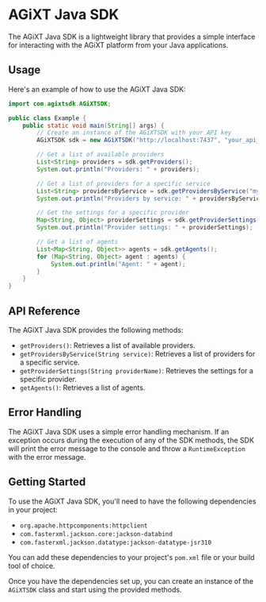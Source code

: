 # AGiXT Java SDK

The AGiXT Java SDK is a lightweight library that provides a simple interface for interacting with the AGiXT platform from your Java applications.

## Usage

Here's an example of how to use the AGiXT Java SDK:

```java
import com.agixtsdk.AGiXTSDK;

public class Example {
    public static void main(String[] args) {
        // Create an instance of the AGiXTSDK with your API key
        AGiXTSDK sdk = new AGiXTSDK("http://localhost:7437", "your_api_key");

        // Get a list of available providers
        List<String> providers = sdk.getProviders();
        System.out.println("Providers: " + providers);

        // Get a list of providers for a specific service
        List<String> providersByService = sdk.getProvidersByService("myservice");
        System.out.println("Providers by service: " + providersByService);

        // Get the settings for a specific provider
        Map<String, Object> providerSettings = sdk.getProviderSettings("myprovider");
        System.out.println("Provider settings: " + providerSettings);

        // Get a list of agents
        List<Map<String, Object>> agents = sdk.getAgents();
        for (Map<String, Object> agent : agents) {
            System.out.println("Agent: " + agent);
        }
    }
}
```

## API Reference

The AGiXT Java SDK provides the following methods:

- `getProviders()`: Retrieves a list of available providers.
- `getProvidersByService(String service)`: Retrieves a list of providers for a specific service.
- `getProviderSettings(String providerName)`: Retrieves the settings for a specific provider.
- `getAgents()`: Retrieves a list of agents.

## Error Handling

The AGiXT Java SDK uses a simple error handling mechanism. If an exception occurs during the execution of any of the SDK methods, the SDK will print the error message to the console and throw a `RuntimeException` with the error message.

## Getting Started

To use the AGiXT Java SDK, you'll need to have the following dependencies in your project:

- `org.apache.httpcomponents:httpclient`
- `com.fasterxml.jackson.core:jackson-databind`
- `com.fasterxml.jackson.datatype:jackson-datatype-jsr310`

You can add these dependencies to your project's `pom.xml` file or your build tool of choice.

Once you have the dependencies set up, you can create an instance of the `AGiXTSDK` class and start using the provided methods.